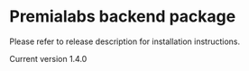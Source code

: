 # Premialabs backend package

Please refer to release description for installation instructions.

Current version 1.4.0